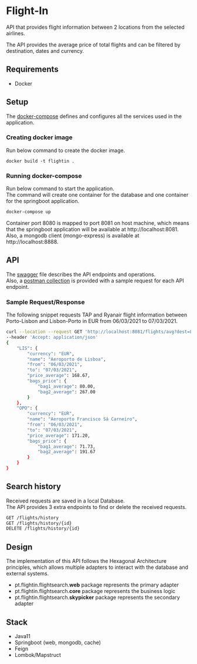 # Flight-In
API that provides flight information between 2 locations from the selected airlines.  

The API provides the average price of total flights and can be filtered by destination, dates and currency.

## Requirements
- Docker

## Setup
The [docker-compose](docker-compose.yaml) defines and configures all the services used in the application.
### Creating docker image
Run below command to create the docker image.
```
docker build -t flightin .
```
### Running docker-compose
Run below command to start the application.  
The command will create one container for the database and one container for the springboot application.
```bash
docker-compose up
```
Container port 8080 is mapped to port 8081 on host machine, which means that the springboot application will be available at http://localhost:8081.  
Also, a mongodb client (mongo-express) is available at http://localhost:8888.

## API 
The [swagger](swagger.yaml) file describes the API endpoints and operations.  
Also, a [postman collection](flightin.postman_collection.json) is provided with a sample request for each API endpoint.

### Sample Request/Response
The following snippet requests TAP and Ryanair flight information between Porto-Lisbon and Lisbon-Porto in EUR from 06/03/2021 to 07/03/2021.
```bash
curl --location --request GET 'http://localhost:8081/flights/avg?dest=LIS&dest=OPO&airline=FR&airline=TP&curr=EUR&dateFrom=06/03/2021&dateTo=07/03/2021' \
--header 'Accept: application/json'
{
    "LIS": {
        "currency": "EUR",
        "name": "Aeroporto de Lisboa",
        "from": "06/03/2021",
        "to": "07/03/2021",
        "price_average": 168.67,
        "bags_price": {
            "bag1_average": 80.00,
            "bag2_average": 267.00
        }
    },
    "OPO": {
        "currency": "EUR",
        "name": "Aeroporto Francisco Sá Carneiro",
        "from": "06/03/2021",
        "to": "07/03/2021",
        "price_average": 171.20,
        "bags_price": {
            "bag1_average": 71.73,
            "bag2_average": 191.67
        }
    }
}
```

## Search history
Received requests are saved in a local Database.  
The API provides 3 extra endpoints to find or delete the received requests.
```bash
GET /flights/history  
GET /flights/history/{id}
DELETE /flights/history/{id}
```

## Design
The implementation of this API follows the Hexagonal Architecture principles, which allows multiple adapters to interact with the database and external systems.  

- pt.flightin.flightsearch.**web** package represents the primary adapter 
- pt.flightin.flightsearch.**core** package represents the business logic
- pt.flightin.flightsearch.**skypicker** package represents the secondary adapter

## Stack
- Java11
- Springboot (web, mongodb, cache)
- Feign
- Lombok/Mapstruct

